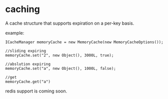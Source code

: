 # caching
A cache structure that supports expiration on a per-key basis.

example:
```
ICacheManager memoryCache = new MemoryCache(new MemoryCacheOptions());

//sliding expiring
memoryCache.set("2", new Object(), 3000L, true);

//abslution expiring
memoryCache.set("a", new Object(), 1000L, false);

//get
memoryCache.get("a")

```


redis support is coming soon.
